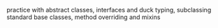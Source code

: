 practice with abstract classes, interfaces and duck typing, subclassing standard base classes, method overriding and mixins

